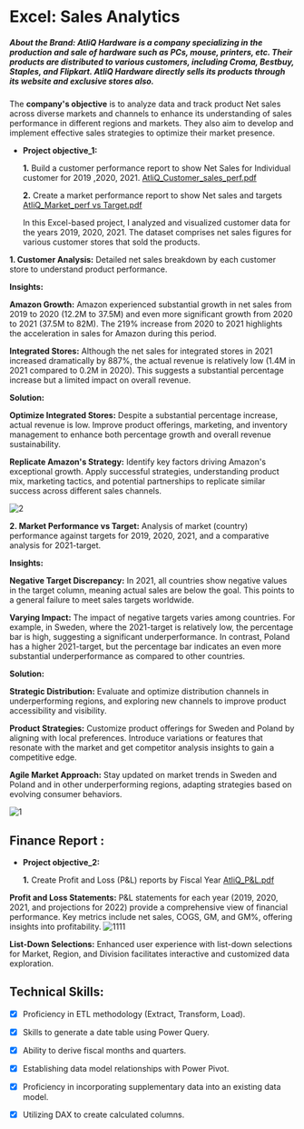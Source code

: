 # Excel: Sales Analytics

##### About the Brand: AtliQ Hardware is a company specializing in the production and sale of hardware such as PCs, mouse, printers, etc. Their products are distributed to various customers, including Croma, Bestbuy, Staples, and Flipkart. AtliQ Hardware directly sells its products through its website and exclusive stores also. 
The **company's objective** is to analyze data and track product Net sales across diverse markets and channels to enhance its understanding of sales performance in different regions and markets. They also aim to develop and implement effective sales strategies to optimize their market presence.



- **Project objective_1:** 

    **1.** Build a customer performance report to show Net Sales for Individual customer for 2019 ,2020, 2021. [AtliQ_Customer_sales_perf.pdf](https://github.com/Shimoniarora/Excel-Sales-Analytics/files/14191778/AtliQ_Customer_sales_perf.pdf)


    **2.** Create a market performance report to show Net sales and targets [AtliQ_Market_perf vs Target.pdf](https://github.com/Shimoniarora/Excel-Sales-Analytics/files/14191791/AtliQ_Market_perf.vs.Target.pdf)
  

  In this Excel-based project, I analyzed and visualized customer data for the years 2019, 2020, 2021. The dataset comprises net sales figures for various customer stores that sold the products.
  
**1. Customer Analysis:**
Detailed net sales breakdown by each customer store to understand product performance.

**Insights:**

**Amazon Growth:** Amazon experienced substantial growth in net sales from 2019 to 2020 (12.2M to 37.5M) and even more significant growth from 2020 to 2021 (37.5M to 82M). The 219% increase from 2020 to 2021 highlights the acceleration in sales for Amazon during this period.

**Integrated Stores:** Although the net sales for integrated stores in 2021 increased dramatically by 887%, the actual revenue is relatively low (1.4M in 2021 compared to 0.2M in 2020). This suggests a substantial percentage increase but a limited impact on overall revenue.


**Solution:**

**Optimize Integrated Stores:** Despite a substantial percentage increase, actual revenue is low. Improve product offerings, marketing, and inventory management to enhance both percentage growth and overall revenue sustainability.

**Replicate Amazon's Strategy:** Identify key factors driving Amazon's exceptional growth. Apply successful strategies, understanding product mix, marketing tactics, and potential partnerships to replicate similar success across different sales channels.

![2](https://github.com/Shimoniarora/Excel-Sales-Analytics/assets/158834865/b63a0664-a880-4db5-a41c-ead99035d079)

**2. Market Performance vs Target:**
Analysis of market (country) performance against targets for 2019, 2020, 2021, and a comparative analysis for 2021-target.

**Insights:**

**Negative Target Discrepancy:** In 2021, all countries show negative values in the target column, meaning actual sales are below the goal. This points to a general failure to meet sales targets worldwide.

**Varying Impact:** The impact of negative targets varies among countries. For example, in Sweden, where the 2021-target is relatively low, the percentage bar is high, suggesting a significant underperformance. In contrast, Poland has a higher 2021-target, but the percentage bar indicates an even more substantial underperformance as compared to other countries.

**Solution:**

**Strategic Distribution:** Evaluate and optimize distribution channels in underperforming regions, and exploring new channels to improve product accessibility and visibility.

**Product Strategies:** Customize product offerings for Sweden and Poland by aligning with local preferences. Introduce variations or features that resonate with the market and get competitor analysis insights to gain a competitive edge.

**Agile Market Approach:** Stay updated on market trends in Sweden and Poland and in other underperforming regions, adapting strategies based on evolving consumer behaviors.


![1](https://github.com/Shimoniarora/Excel-Sales-Analytics/assets/158834865/3712d77d-830d-4606-8170-f909bad2f91c)



## Finance Report :

- **Project objective_2:** 

    **1.** Create Profit and Loss (P&L) reports by Fiscal Year [AtliQ_P&L.pdf](https://github.com/Shimoniarora/Excel-Sales-Analytics/files/14191799/AtliQ_P.L.pdf)

**Profit and Loss Statements:**
P&L statements for each year (2019, 2020, 2021, and projections for 2022) provide a comprehensive view of financial performance.
Key metrics include net sales, COGS, GM, and GM%, offering insights into profitability.
![1111](https://github.com/Shimoniarora/Excel-Sales-Analytics/assets/158834865/b102a602-cfa5-4820-941a-5badb2260739)

**List-Down Selections:**
Enhanced user experience with list-down selections for Market, Region, and Division facilitates interactive and customized data exploration.


## Technical Skills:
- [x]	Proficiency in ETL methodology (Extract, Transform, Load).
- [x]	Skills to generate a date table using Power Query.
- [x]	Ability to derive fiscal months and quarters.
- [x]	Establishing data model relationships with Power Pivot.
- [x]	Proficiency in incorporating supplementary data into an existing data model.
- [x]	Utilizing DAX to create calculated columns.




